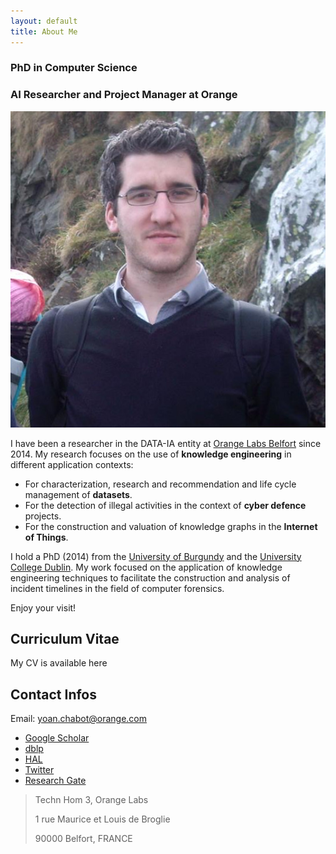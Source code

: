 ```yaml
---
layout: default
title: About Me
---
```


### PhD in Computer Science
### AI Researcher and Project Manager at Orange

<img class="profile-picture" src="me.jpg">

I have been a researcher in the DATA-IA entity at [Orange Labs Belfort](https://hellofuture.orange.com/fr/) since 2014.
My research focuses on the use of **knowledge engineering** in different application contexts:
* For characterization, research and recommendation and life cycle management of **datasets**.
* For the detection of illegal activities in the context of **cyber defence** projects.
* For the construction and valuation of knowledge graphs in the **Internet of Things**.

I hold a PhD (2014) from the [University of Burgundy](http://www.ubfc.fr/) and the [University College Dublin](https://www.ucd.ie/).
My work focused on the application of knowledge engineering techniques to facilitate the construction and analysis of incident timelines in the field of computer forensics.

Enjoy your visit!

## Curriculum Vitae

My CV is available here

## Contact Infos

Email: [yoan.chabot@orange.com](mailto:yoan.chabot@orange.com)

* [Google Scholar](http://scholar.google.fr/citations?user=QKcqdfoAAAAJ)
* [dblp](https://dblp.uni-trier.de/pid/144/4841.html)
* [HAL](https://cv.archives-ouvertes.fr/yoan-chabot)
* [Twitter](https://twitter.com/yoan_chabot)
* [Research Gate](https://www.researchgate.net/profile/Yoan_Chabot/)
<!--* [Github](https://github.com/yoanchabot)-->
<!--* [Developpez.com](http://www.developpez.net/forums/u207506/metafire18)-->

> Techn Hom 3, Orange Labs
> 
> 1 rue Maurice et Louis de Broglie
> 
> 90000 Belfort, FRANCE

<!--
## Twitter Feed
<div class="jekyll-twitter-plugin" align="center">
    <div class="jekyll-twitter-plugin"><a class="twitter-timeline" data-width="500" data-height="250" data-tweet-limit="5" href="https://twitter.com/yoan_chabot?ref_src=twsrc%5Etfw">Tweets by yoan_chabot</a>
<script async="" src="https://platform.twitter.com/widgets.js" charset="utf-8"></script>
</div>
-->
